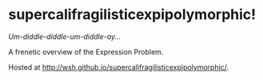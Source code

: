 # supercalifragilisticexpipolymorphic!

*Um-diddle-diddle-um-diddle-ay...*

A frenetic overview of the Expression Problem.

Hosted at http://wsh.github.io/supercalifragilisticexpipolymorphic/.
